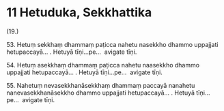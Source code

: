 

# 11 Hetuduka, Sekkhattika


(19.)

53\. Hetuṃ sekkhaṃ dhammaṃ paṭicca nahetu nasekkho dhammo uppajjati hetupaccayā… . Hetuyā tīṇi…pe…  avigate tīṇi.

54\. Hetuṃ asekkhaṃ dhammaṃ paṭicca nahetu naasekkho dhammo uppajjati hetupaccayā… . Hetuyā tīṇi…pe…  avigate tīṇi.

55\. Nahetuṃ nevasekkhanāsekkhaṃ dhammaṃ paccayā nanahetu nanevasekkhanāsekkho dhammo uppajjati hetupaccayā… . Hetuyā tīṇi…pe…  avigate tīṇi.



